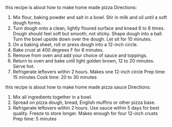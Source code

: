 this recipe is about how to make home made pizza
Directions:
1. Mix flour, baking powder and salt in a
bowl. Stir in milk and oil until a soft dough
forms.
2. Turn dough onto a clean, lightly floured
surface and knead 6 to 8 times. Dough
should feel soft but smooth; not sticky.
Shape dough into a ball. Turn the bowl
upside down over the dough. Let sit for
10 minutes.
3. On a baking sheet, roll or press dough
into a 12-inch circle.
4. Bake crust at 400 degrees F for 8 minutes.
5. Remove from oven and add your choice
of sauce and toppings.
6. Return to oven and bake until light
golden brown, 12 to 20 minutes. Serve hot.
7. Refrigerate leftovers within 2 hours.
Makes one 12-inch circle
Prep time: 15 minutes
Cook time: 20 to 30 minutes

this recipe is about how to make home made pizza sauce
Directions:
1. Mix all ingredients together in a bowl.
2. Spread on pizza dough, bread, English
muffins or other pizza base.
3. Refrigerate leftovers within 2 hours. Use
sauce within 5 days for best quality. Freeze
to store longer.
Makes enough for four 12-inch crusts
Prep time: 5 minutes